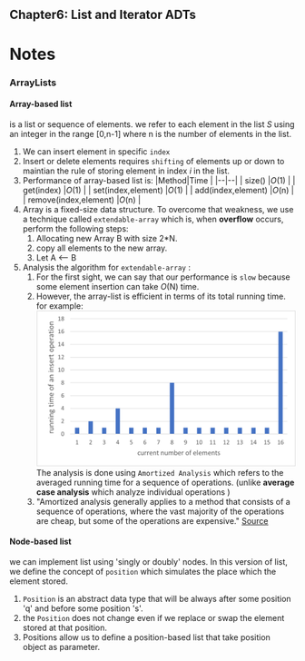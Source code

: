 ## Chapter6: List and Iterator ADTs

# Notes

### ArrayLists 
#### Array-based list
is a list or sequence of elements. we refer to each element in the list _S_ using an integer in the range [0,n-1]
where n is the number of elements in the list.
1. We can insert element in specific `index`
2. Insert or delete elements requires `shifting` of elements up or down to maintian the rule of storing element in index _i_ in the list. 
3. Performance of array-based list is: 
   |Method|Time  |
   |--|--|
   | size() |_O_(1)  |
   | get(index) |_O_(1)  |
   | set(index,element) |_O_(1)  |
   | add(index,element) |_O_(n)  |
   | remove(index,element) |_O_(n)  |
4. Array is a fixed-size data structure. To overcome that weakness, we use a technique called `extendable-array` which is, when **overflow** occurs, perform the following steps:
   1. Allocating new Array B with size 2*N.
   2. copy all elements to the new array.
   3. Let A <-- B 
5. Analysis the algorithm for `extendable-array` :
   1. For the first sight, we can say that our performance is `slow` because some element insertion can take _O_(N) time.
   2. However, the array-list is efficient in terms of its total running time. for example:
      ![Array list analysis of insertion time](/assets/arraylist-analysis.png)
   The analysis is done using `Amortized Analysis` which refers to the averaged running time for a sequence of operations. (unlike **average case analysis** which analyze individual operations   )
   3. "Amortized analysis generally applies to a method that consists of a sequence of operations, where the vast majority of the operations are cheap, but some of the operations are expensive." [Source](https://www.cs.cornell.edu/courses/cs3110/)


#### Node-based list
we can implement list using 'singly or doubly' nodes. In this version of list, we define the concept of `position` which simulates the place which the element stored. 
1. `Position` is an abstract data type that will be always after some position 'q' and before some position 's'.
2. the `Position` does not change even if we replace or swap the element stored at that position. 
3. Positions allow us to define a position-based list that take position object as parameter. 
